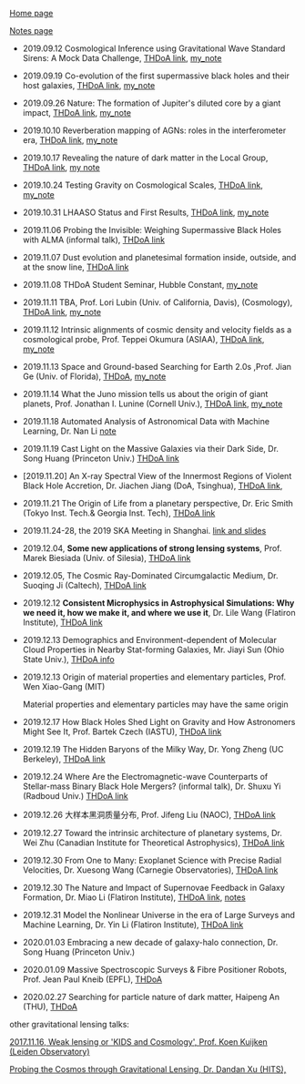 <!-- % THCA Seminars Notes -->

[Home page](https://rkkuang.github.io/)

[Notes page](https://rkkuang.github.io/notes/)

- 2019.09.12 Cosmological Inference using Gravitational Wave Standard Sirens: A Mock Data Challenge, [THDoA link](http://astro.tsinghua.edu.cn/index.php/events/calendar/eventdetail/491/-/cosmological-inference-using-gravitational-wave-standard-sirens-a-mock-data-challenge), [my_note](190912.txt)

- 2019.09.19 Co-evolution of the first supermassive black holes and their host galaxies, [THDoA link](http://astro.tsinghua.edu.cn/index.php/events/calendar/eventdetail/492/-/co-evolution-of-the-first-supermassive-black-holes-and-their-host-galaxies), [my_note](190919.txt)

- 2019.09.26 Nature: The formation of Jupiter's diluted core by a giant impact, [THDoA link](http://astro.tsinghua.edu.cn/index.php/events/calendar/eventdetail/487/-/the-formation-of-jupiter-s-diluted-core-by-a-giant-impact), [my_note](190926.txt)

- 2019.10.10 Reverberation mapping of AGNs: roles in the interferometer era, [THDoA link](http://astro.tsinghua.edu.cn/index.php/events/calendar/eventdetail/496/-/reverberation-mapping-of-agns-roles-in-the-interferometer-era), [my_note](191010.txt) 

- 2019.10.17 Revealing the nature of dark matter in the Local Group, [THDoA link](http://astro.tsinghua.edu.cn/index.php/events/calendar/eventdetail/500/-/revealing-the-nature-of-dark-matter-in-the-local-group), [my note](191017.txt)

- 2019.10.24 Testing Gravity on Cosmological Scales, [THDoA link](http://astro.tsinghua.edu.cn/index.php/events/calendar/eventdetail/488/-/testing-gravity-on-cosmological-scales), [my_note](191024.txt)

- 2019.10.31 LHAASO Status and First Results, [THDoA link](http://astro.tsinghua.edu.cn/index.php/events/calendar/eventdetail/489/-/lhaaso-status-and-first-results), [my_note](191031.txt)

- 2019.11.06 Probing the Invisible: Weighing Supermassive Black Holes with ALMA (informal talk), [THDoA link](http://astro.tsinghua.edu.cn/index.php/events/calendar/eventdetail/520/-/probing-the-invisible-weighing-supermassive-black-holes-with-alma-informal-talk)

- 2019.11.07 Dust evolution and planetesimal formation inside, outside, and at the snow line, [THDoA link](http://astro.tsinghua.edu.cn/index.php/events/calendar/eventdetail/483/-/dust-evolution-and-planetesimal-formation-inside-outside-and-at-the-snow-line)

- 2019.11.08 THDoA Student Seminar, Hubble Constant, [my_note](191108.txt)

- 2019.11.11 TBA, Prof. Lori Lubin (Univ. of California, Davis), (Cosmology),  [THDoA link](http://astro.tsinghua.edu.cn/index.php/events/calendar/eventdetail/494/-/tba), [my_note](191111.txt)

- 2019.11.12  Intrinsic alignments of cosmic density and velocity fields as a cosmological probe, Prof. Teppei Okumura (ASIAA), [THDoA link](http://astro.tsinghua.edu.cn/index.php/events/calendar/eventdetail/493/-/intrinsic-alignments-of-cosmic-density-and-velocity-fields-as-a-cosmological-probe-special-seminar), [my_note](191112.txt)

- 2019.11.13 Space and Ground-based Searching for Earth 2.0s ,Prof. Jian Ge (Univ. of Florida), [THDoA](http://astro.tsinghua.edu.cn/index.php/events/calendar/eventdetail/519/-/space-and-ground-based-searching-for-earth-2-0s-informal-talk), [my_note](191113.txt)

- 2019.11.14 What the Juno mission tells us about the origin of giant planets, Prof. Jonathan I. Lunine (Cornell Univ.), [THDoA link](http://astro.tsinghua.edu.cn/index.php/events/calendar/eventdetail/416/-/what-the-juno-mission-tells-us-about-the-origin-of-giant-planets), [my_note](191114.txt)

- 2019.11.18 Automated Analysis of Astronomical Data with Machine Learning, Dr. Nan Li [note](191118.txt)

- 2019.11.19 Cast Light on the Massive Galaxies via their Dark Side, Dr. Song Huang (Princeton Univ.) [THDoA link](http://astro.tsinghua.edu.cn/index.php/events/calendar/eventdetail/505/-/cast-light-on-the-massive-galaxies-via-their-dark-side-special-seminar)

- [2019.11.20] An X-ray Spectral View of the Innermost Regions of Violent Black Hole Accretion, Dr. Jiachen Jiang (DoA, Tsinghua), [THDoA link](http://astro.tsinghua.edu.cn/index.php/events/calendar/eventdetail/518/-/an-x-ray-spectral-view-of-the-innermost-regions-of-violent-black-hole-accretion-informal-talk), 

- 2019.11.21 The Origin of Life from a planetary perspective, Dr. Eric Smith (Tokyo Inst. Tech.& Georgia Inst. Tech), [THDoA link]()

- 2019.11.24-28, the 2019 SKA Meeting in Shanghai. [link and slides](https://indico.skatelescope.org/event/551/overview)

- 2019.12.04, **Some new applications of strong lensing systems**, Prof. Marek Biesiada (Univ. of Silesia), [THDoA link](http://astro.tsinghua.edu.cn/index.php/events/calendar/eventdetail/523/-/some-new-applications-of-strong-lensing-systems-informal-talk)

- 2019.12.05, The Cosmic Ray-Dominated Circumgalactic Medium, Dr. Suoqing Ji (Caltech), [THDoA link](http://astro.tsinghua.edu.cn/index.php/events/calendar/eventdetail/484/-/the-cosmic-ray-dominated-circumgalactic-medium)

- 2019.12.12 **Consistent Microphysics in Astrophysical Simulations: Why we need it, how we make it, and where we use it**, Dr. Lile Wang (Flatiron Institute), [THDoA link](http://astro.tsinghua.edu.cn/index.php/events/calendar/eventdetail/514/-/consistent-microphysics-in-astrophysical-simulations-why-we-need-it-how-we-make-it-and-where-we-use-it)

- 2019.12.13 Demographics and Environment-dependent of Molecular Cloud Properties in Nearby Stat-forming Galaxies, Mr. Jiayi Sun (Ohio State Univ.), [THDoA info](191213.jpg)

- 2019.12.13 Origin of material properties and elementary particles, Prof. Wen Xiao-Gang (MIT)

  Material properties and elementary particles may have the same origin

- 2019.12.17 How Black Holes Shed Light on Gravity and How Astronomers Might See It, Prof. Bartek Czech (IASTU), [THDoA link](http://astro.tsinghua.edu.cn/index.php/events/calendar/eventdetail/516/-/how-black-holes-shed-light-on-gravity-and-how-astronomers-might-see-it-special-seminar)

- 2019.12.19 The Hidden Baryons of the Milky Way, Dr. Yong Zheng (UC Berkeley), [THDoA link](http://astro.tsinghua.edu.cn/index.php/events/calendar/eventdetail/485/-/the-hidden-baryons-of-the-milky-way)

- 2019.12.24 Where Are the Electromagnetic-wave Counterparts of Stellar-mass Binary Black Hole Mergers? (informal talk), Dr. Shuxu Yi (Radboud Univ.) [THDoA link](http://astro.tsinghua.edu.cn/index.php/events/calendar/eventdetail/522/-/where-are-the-electromagnetic-wave-counterparts-of-stellar-mass-binary-black-hole-mergers-informal-talk)

- 2019.12.26 大样本黑洞质量分布, Prof. Jifeng Liu (NAOC), [THDoA link](http://astro.tsinghua.edu.cn/index.php/events/calendar/eventdetail/530/-/)

- 2019.12.27  Toward the intrinsic architecture of planetary systems, Dr. Wei Zhu (Canadian Institute for Theoretical Astrophysics), [THDoA link](http://astro.tsinghua.edu.cn/index.php/events/calendar/eventdetail/534/-/toward-the-intrinsic-architecture-of-planetary-systems)

- 2019.12.30 From One to Many: Exoplanet Science with Precise Radial Velocities, Dr. Xuesong Wang (Carnegie Observatories), [THDoA link](http://astro.tsinghua.edu.cn/index.php/events/calendar/eventdetail/536/-/from-one-to-many-exoplanet-science-with-precise-radial-velocities)

- 2019.12.30 The Nature and Impact of Supernovae Feedback in Galaxy Formation, Dr. Miao Li (Flatiron Institute), [THDoA link](http://astro.tsinghua.edu.cn/index.php/events/calendar/eventdetail/540/-/the-nature-and-impact-of-supernovae-feedback-in-galaxy-formation), [notes](191230.txt)

- 2019.12.31 Model the Nonlinear Universe in the era of Large Surveys and Machine Learning, Dr. Yin Li (Flatiron Institute), [THDoA link](http://astro.tsinghua.edu.cn/index.php/events/calendar/eventdetail/535/-/model-the-nonlinear-universe-in-the-era-of-large-surveys-and-machine-learning )

- 2020.01.03 Embracing a new decade of galaxy-halo connection, Dr. Song Huang (Princeton Univ.) 

- 2020.01.09 Massive Spectroscopic Surveys & Fibre Positioner Robots,  Prof. Jean Paul Kneib (EPFL), [THDoA](http://astro.tsinghua.edu.cn/index.php/events/calendar/eventdetail/531/-/massive-spectroscopic-surveys-fibre-positioner-robots)

- 2020.02.27 Searching for particle nature of dark matter, Haipeng An (THU), [THDoA](http://astro.tsinghua.edu.cn/index.php/events/calendar/eventdetail/542/-/searching-for-particle-nature-of-dark-matter)

other gravitational lensing talks:

[2017.11.16, Weak lensing or 'KIDS and Cosmology', Prof. Koen Kuijken (Leiden Observatory)](http://astro.tsinghua.edu.cn/index.php/events/calendar/eventdetail/248/-/weak-lensing-or-kids-and-cosmology)

[Probing the Cosmos through Gravitational Lensing, Dr. Dandan Xu (HITS), ](http://astro.tsinghua.edu.cn/index.php/events/calendar/eventdetail/295/-/probing-the-cosmos-through-gravitational-lensing)